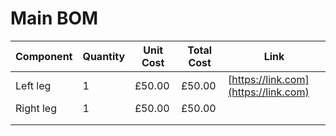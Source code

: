 # Main BOM

| Component | Quantity | Unit Cost | Total Cost | Link |
| --- | --- | --- | --- | --- |
| Left leg | 1 | £50.00 | £50.00 | [https://link.com](https://link.com) |
| Right leg | 1 | £50.00 | £50.00 |  |
|  |  |  |  |  |
|  |  |  |  |  |
